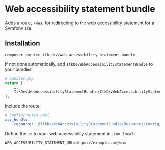 # Web accessibility statement bundle

Adds a route, `/was`, for redirecting to the web accessibility statement for a
Symfony site.

## Installation

```sh
composer require itk-dev/web-accessibility-statement-bundle
```

If not done automatically, add `ItkDevWebAccessibilityStatementBundle` to your
bundles:

```php
# bundles.php
return [
    …,
    ItkDev\WebAccessibilityStatementBundle\ItkDevWebAccessibilityStatementBundle::class => ['all' => true],
];
```

Include the route:

```yaml
# config/routes.yaml
was_bundle:
    resource: '@ItkDevWebAccessibilityStatementBundle/Resources/config/routing.php'
```

Define the url to your web accessibility statement in `.env.local`:

```env
WEB_ACCESSIBILITY_STATEMENT_URL=https://example.com/was
```
